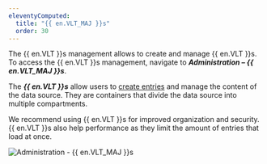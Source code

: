 ```yaml
---
eleventyComputed:
  title: "{{ en.VLT_MAJ }}s"
  order: 30
---
```

The {{ en.VLT }}s management allows to create and manage {{ en.VLT }}s. To access the {{ en.VLT }}s management, navigate to ***Administration – {{ en.VLT_MAJ }}s***.  

The ***{{ en.VLT }}s*** allow users to [create entries](/server/web-interface/vault/entries/create-entries-manually/) and manage the content of the data source. They are containers that divide the data source into multiple compartments.  

We recommend using {{ en.VLT }}s for improved organization and security. {{ en.VLT }}s also help performance as they limit the amount of entries that load at once.  

![Administration - {{ en.VLT_MAJ }}s](https://webdevolutions.azureedge.net/docs/en/server/clip10344.png)
